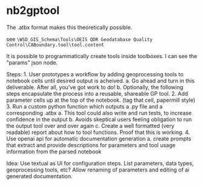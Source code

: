 # nb2gptool

The .atbx format makes this theoretically possible.

see `\WSD_GIS_Schema\Tools\OEIS QDR Geodatabase Quality Control\CABoundary.tool\tool.content`

It is possible to programmatically create tools inside toolboxes. I can see the "params" json node.

Steps:
	1. User prototypes a workflow by adding geoprocessing tools to notebook cells until desired output is acheived.
		a. Go ahead and turn in this deliverable. After all, you've got work to do!
		b. Optionally, the following steps encapsulate the process into a reusable, shareable GP tool.
	2. Add parameter cells up at the top of the notebook. (tag that cell, papermill style)
	3. Run a custom python function which outputs a .py file and a corresponding .atbx
		a. This tool could also write and run tests, to increase confidence in the output
		b. Avoids skeptical users feeling obligation to run the output tool over and over again
        c. Create a well formatted (very readable) report about how to tool functions. Proof that this is working.
    4. Use openai api for automatic documentation generation
        a. create prompts that extract and provide descriptions for parameters and tool usage information from the parsed notebook

Idea:
	Use textual as UI for configuration steps. List parameters, data types, geoprocessing tools, etc? Allow renaming of parameters and editing of ai generated documentation.

	